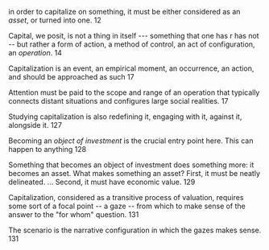 in order to capitalize on something, it must be either considered as an _asset_, or turned into one. 12 

Capital, we posit, is not a thing in itself --- something that one has r has not -- but rather a form of action, a method of control, an act of configuration, an _operation_. 14

Capitalization is an event, an empirical moment, an occurrence, an action, and should be approached as such 17

Attention must be paid to the scope and range of an operation that typically connects distant situations and configures large social realities. 17

Studying capitalization is also redefining it, engaging with it, against it, alongside it. 127  

Becoming an _object of investment_ is the crucial entry point here. This can happen to anything 128

Something that becomes an object of investment does something more: it becomes an asset. What makes something an asset? First, it must be neatly delineated. ... Second, it must have economic value. 129

Capitalization, considered as a transitive process of valuation, requires some sort of a focal point -- a gaze -- from which to make sense of the answer to the "for whom" question. 131

The scenario is the narrative configuration in which the gazes makes sense. 131
